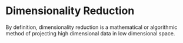 # Dimensionality Reduction

By definition, dimensionality reduction is a mathematical or algorithmic method of projecting  high dimensional data in low dimensional space. 
